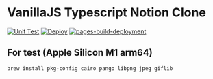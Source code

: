 # VanillaJS Typescript Notion Clone

[![Unit Test](https://github.com/eunchurn/vanilajs-notion-clone/actions/workflows/unit-test.yml/badge.svg)](https://github.com/eunchurn/vanilajs-notion-clone/actions/workflows/unit-test.yml) [![Deploy](https://github.com/eunchurn/vanilajs-notion-clone/actions/workflows/deployment.yml/badge.svg)](https://github.com/eunchurn/vanilajs-notion-clone/actions/workflows/deployment.yml) [![pages-build-deployment](https://github.com/eunchurn/vanilajs-notion-clone/actions/workflows/pages/pages-build-deployment/badge.svg)](https://github.com/eunchurn/vanilajs-notion-clone/actions/workflows/pages/pages-build-deployment)

## For test (Apple Silicon M1 arm64)

```
brew install pkg-config cairo pango libpng jpeg giflib
```

